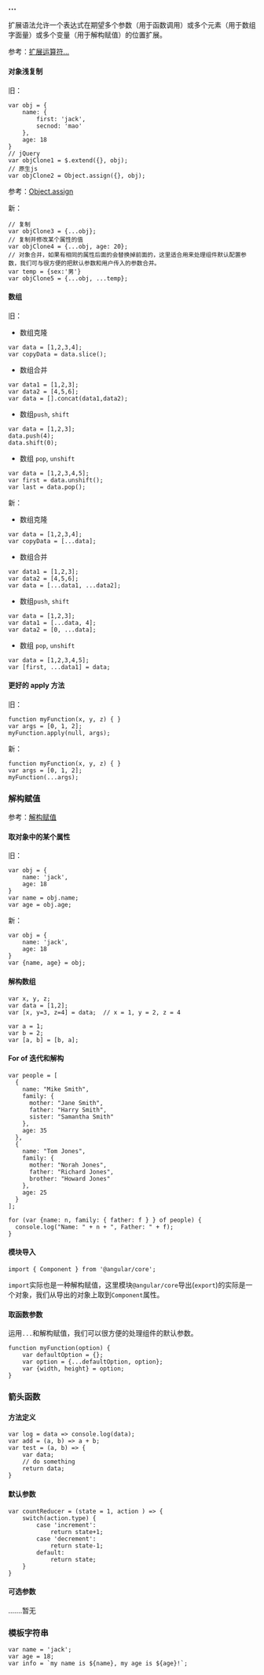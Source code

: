 ### ...
 扩展语法允许一个表达式在期望多个参数（用于函数调用）或多个元素（用于数组字面量）或多个变量（用于解构赋值）的位置扩展。


 参考：[扩展运算符...](https://developer.mozilla.org/zh-CN/docs/Web/JavaScript/Reference/Operators/Spread_operator)

#### 对象浅复制

 旧：
 ```
 var obj = {
     name: {
         first: 'jack',
         secnod: 'mao'
     },
     age: 18
 }
 // jQuery
 var objClone1 = $.extend({}, obj);
 // 原生js
 var objClone2 = Object.assign({}, obj);
 ```
 参考：[Object.assign](https://developer.mozilla.org/zh-CN/docs/Web/JavaScript/Reference/Global_Objects/Object/assign)


 新：
```
// 复制
var objClone3 = {...obj};
// 复制并修改某个属性的值
var objClone4 = {...obj, age: 20};
// 对象合并，如果有相同的属性后面的会替换掉前面的，这里适合用来处理组件默认配置参数，我们可与很方便的把默认参数和用户传入的参数合并。
var temp = {sex:'男'}
var objClone5 = {...obj, ...temp};
```

#### 数组

旧：
+ 数组克隆
```
var data = [1,2,3,4];
var copyData = data.slice();
```
+ 数组合并
```
var data1 = [1,2,3];
var data2 = [4,5,6];
var data = [].concat(data1,data2);
```
+ 数组`push`, `shift`
```
var data = [1,2,3];
data.push(4);
data.shift(0);
```
+ 数组 `pop`, `unshift`
```
var data = [1,2,3,4,5];
var first = data.unshift();
var last = data.pop();
```

新：
+ 数组克隆
```
var data = [1,2,3,4];
var copyData = [...data];
```
+ 数组合并
```
var data1 = [1,2,3];
var data2 = [4,5,6];
var data = [...data1, ...data2];
```
+ 数组`push`, `shift`
```
var data = [1,2,3];
var data1 = [...data, 4];
var data2 = [0, ...data];
```
+ 数组 `pop`, `unshift`
```
var data = [1,2,3,4,5];
var [first, ...data1] = data;
```

#### 更好的 apply 方法

旧：
```
function myFunction(x, y, z) { }
var args = [0, 1, 2];
myFunction.apply(null, args);
```

新：
```
function myFunction(x, y, z) { }
var args = [0, 1, 2];
myFunction(...args);
```

### 解构赋值

参考：[解构赋值](https://developer.mozilla.org/zh-CN/docs/Web/JavaScript/Reference/Operators/Destructuring_assignment)

#### 取对象中的某个属性
旧：
```
var obj = {
    name: 'jack',
    age: 18
}
var name = obj.name;
var age = obj.age;
```
新：
```
var obj = {
    name: 'jack',
    age: 18
}
var {name, age} = obj;
```

#### 解构数组
```
var x, y, z;
var data = [1,2];
var [x, y=3, z=4] = data;  // x = 1, y = 2, z = 4

var a = 1;
var b = 2;
var [a, b] = [b, a];
```

#### For of 迭代和解构
```
var people = [
  {
    name: "Mike Smith",
    family: {
      mother: "Jane Smith",
      father: "Harry Smith",
      sister: "Samantha Smith"
    },
    age: 35
  },
  {
    name: "Tom Jones",
    family: {
      mother: "Norah Jones",
      father: "Richard Jones",
      brother: "Howard Jones"
    },
    age: 25
  }
];

for (var {name: n, family: { father: f } } of people) {
  console.log("Name: " + n + ", Father: " + f);
}
```

#### 模块导入
```
import { Component } from '@angular/core';
```
`import`实际也是一种解构赋值，这里模块`@angular/core`导出(`export`)的实际是一个对象，我们从导出的对象上取到`Component`属性。

#### 取函数参数
运用`...`和解构赋值，我们可以很方便的处理组件的默认参数。
```
function myFunction(option) {
    var defaultOption = {};
    var option = {...defaultOption, option};
    var {width, height} = option;
}
```

### 箭头函数

#### 方法定义
```
var log = data => console.log(data);
var add = (a, b) => a + b;
var test = (a, b) => {
    var data;
    // do something
    return data;
}
```
#### 默认参数
```
var countReducer = (state = 1, action ) => {
    switch(action.type) {
        case 'increment':
            return state+1;
        case 'decrement':
            return state-1;
        default:
            return state;
    }
}
```
#### 可选参数
.......暂无


### 模板字符串
```
var name = 'jack';
var age = 18;
var info = `my name is ${name}, my age is ${age}!`;
```